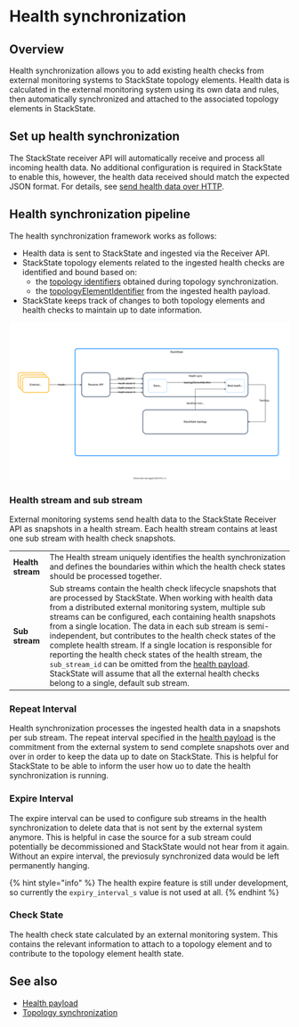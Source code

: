 # Health synchronization

## Overview

Health synchronization allows you to add existing health checks from external monitoring systems to StackState topology elements. Health data is calculated in the external monitoring system using its own data and rules, then automatically synchronized and attached to the associated topology elements in StackState.


## Set up health synchronization
The StackState receiver API will automatically receive and process all incoming health data. No additional configuration is required in StackState to enable this, however, the health data received should match the expected JSON format. For details, see [send health data over HTTP](/configure/health/send-health-data.md).

## Health synchronization pipeline

The health synchronization framework works as follows: 

* Health data is sent to StackState and ingested via the Receiver API.
* StackState topology elements related to the ingested health checks are identified and bound based on:
    - the [topology identifiers](../topology/sync.md#id-extraction) obtained during topology synchronization.
    - the [topologyElementIdentifier](send-health-data.md#health-json) from the ingested health payload.
* StackState keeps track of changes to both topology elements and health checks to maintain up to date information.

![Health synchronization pipeiline](/.gitbook/assets/health-sync-pipeline.svg)

### Health stream and sub stream

External monitoring systems send health data to the StackState Receiver API as snapshots in a health stream. Each health stream contains at least one sub stream with health check snapshots.

| | |
|:---|:---|
| **Health stream** | The Health stream uniquely identifies the health synchronization and defines the boundaries within which the health check states should be processed together. |
| **Sub stream** |  Sub streams contain the health check lifecycle snapshots that are processed by StackState. When working with health data from a distributed external monitoring system, multiple sub streams can be configured, each containing health snapshots from a single location. The data in each sub stream is semi-independent, but contributes to the health check states of the complete health stream. If a single location is responsible for reporting the health check states of the health stream, the `sub_stream_id` can be omitted from the [health payload](/configure/health/send-health-data.md#health-json). StackState will assume that all the external health checks belong to a single, default sub stream. |

### Repeat Interval

Health synchronization processes the ingested health data in a snapshots per sub stream. The repeat interval specified in the [health payload](/configure/health/send-health-data.md#health-json) is the commitment from the external system to send complete snapshots over and over in order to keep the data up to date on StackState. This is helpful for StackState to be able to inform the user how uo to date the health synchronization is running.

### Expire Interval

The expire interval can be used to configure sub streams in the health synchronization to delete data that is not sent by the external system anymore. This is helpful in case the source for a sub stream could potentially be decommissioned and StackState would not hear from it again. Without an expire interval, the previosuly synchronized data would be left permanently hanging.

{% hint style="info" %}
The health expire feature is still under development, so currently the `expiry_interval_s` value is not used at all.
{% endhint %}

### Check State

The health check state calculated by an external monitoring system. This contains the relevant information to attach to a topology element and to contribute to the topology element health state.


## See also

* [Health payload](/configure/health/send-health-data.md#health-json)
* [Topology synchronization](/configure/topology/topology_synchronization.md)